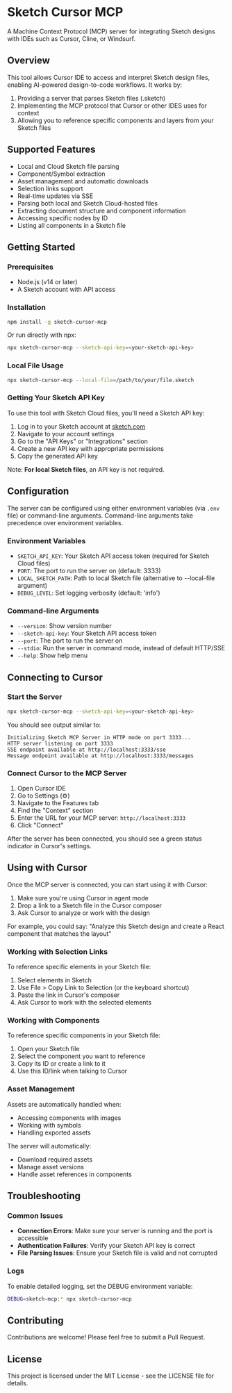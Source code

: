 # Sketch Cursor MCP

A Machine Context Protocol (MCP) server for integrating Sketch designs with IDEs such as Cursor, Cline, or Windsurf.

## Overview

This tool allows Cursor IDE to access and interpret Sketch design files, enabling AI-powered design-to-code workflows. It works by:

1. Providing a server that parses Sketch files (.sketch)
2. Implementing the MCP protocol that Cursor or other IDES uses for context
3. Allowing you to reference specific components and layers from your Sketch files

## Supported Features

- Local and Cloud Sketch file parsing
- Component/Symbol extraction
- Asset management and automatic downloads
- Selection links support
- Real-time updates via SSE
- Parsing both local and Sketch Cloud-hosted files
- Extracting document structure and component information
- Accessing specific nodes by ID
- Listing all components in a Sketch file

## Getting Started

### Prerequisites

- Node.js (v14 or later)
- A Sketch account with API access

### Installation

```bash
npm install -g sketch-cursor-mcp
```

Or run directly with npx:

```bash
npx sketch-cursor-mcp --sketch-api-key=<your-sketch-api-key>
```

### Local File Usage

```bash
npx sketch-cursor-mcp --local-file=/path/to/your/file.sketch
```

### Getting Your Sketch API Key

To use this tool with Sketch Cloud files, you'll need a Sketch API key:

1. Log in to your Sketch account at [sketch.com](https://www.sketch.com/)
2. Navigate to your account settings
3. Go to the "API Keys" or "Integrations" section
4. Create a new API key with appropriate permissions
5. Copy the generated API key

Note: **For local Sketch files**, an API key is not required.

## Configuration

The server can be configured using either environment variables (via `.env` file) or command-line arguments. Command-line arguments take precedence over environment variables.

### Environment Variables

* `SKETCH_API_KEY`: Your Sketch API access token (required for Sketch Cloud files)
* `PORT`: The port to run the server on (default: 3333)
* `LOCAL_SKETCH_PATH`: Path to local Sketch file (alternative to --local-file argument)
* `DEBUG_LEVEL`: Set logging verbosity (default: 'info')

### Command-line Arguments

* `--version`: Show version number
* `--sketch-api-key`: Your Sketch API access token
* `--port`: The port to run the server on
* `--stdio`: Run the server in command mode, instead of default HTTP/SSE
* `--help`: Show help menu

## Connecting to Cursor

### Start the Server

```bash
npx sketch-cursor-mcp --sketch-api-key=<your-sketch-api-key>
```

You should see output similar to:
```
Initializing Sketch MCP Server in HTTP mode on port 3333...
HTTP server listening on port 3333
SSE endpoint available at http://localhost:3333/sse
Message endpoint available at http://localhost:3333/messages
```

### Connect Cursor to the MCP Server

1. Open Cursor IDE
2. Go to Settings (⚙️)
3. Navigate to the Features tab
4. Find the "Context" section
5. Enter the URL for your MCP server: `http://localhost:3333`
6. Click "Connect"

After the server has been connected, you should see a green status indicator in Cursor's settings.

## Using with Cursor

Once the MCP server is connected, you can start using it with Cursor:

1. Make sure you're using Cursor in agent mode
2. Drop a link to a Sketch file in the Cursor composer
3. Ask Cursor to analyze or work with the design

For example, you could say: "Analyze this Sketch design and create a React component that matches the layout"

### Working with Selection Links

To reference specific elements in your Sketch file:

1. Select elements in Sketch
2. Use File > Copy Link to Selection (or the keyboard shortcut)
3. Paste the link in Cursor's composer
4. Ask Cursor to work with the selected elements

### Working with Components

To reference specific components in your Sketch file:

1. Open your Sketch file
2. Select the component you want to reference
3. Copy its ID or create a link to it
4. Use this ID/link when talking to Cursor

### Asset Management

Assets are automatically handled when:
- Accessing components with images
- Working with symbols
- Handling exported assets

The server will automatically:
- Download required assets
- Manage asset versions
- Handle asset references in components

## Troubleshooting

### Common Issues

- **Connection Errors**: Make sure your server is running and the port is accessible
- **Authentication Failures**: Verify your Sketch API key is correct
- **File Parsing Issues**: Ensure your Sketch file is valid and not corrupted

### Logs

To enable detailed logging, set the DEBUG environment variable:

```bash
DEBUG=sketch-mcp:* npx sketch-cursor-mcp
```

## Contributing

Contributions are welcome! Please feel free to submit a Pull Request.

## License

This project is licensed under the MIT License - see the LICENSE file for details.